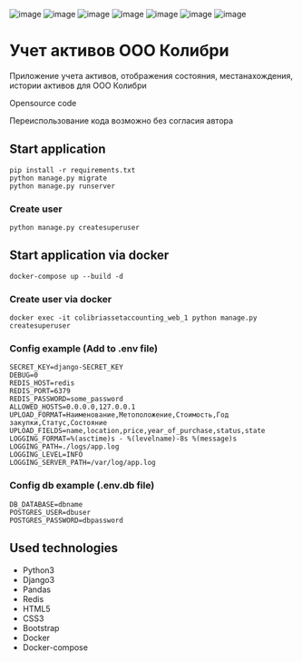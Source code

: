 ![image](https://img.shields.io/badge/python-3.10-blue?logo=python)
![image](https://img.shields.io/badge/django-3-blue?logo=django)
![image](https://img.shields.io/badge/redis-black?logo=redis)
![image](https://img.shields.io/badge/css-3-blue?logo=css3)
![image](https://img.shields.io/badge/html-5-red?logo=html5)
![image](https://img.shields.io/badge/bootstrap-blue?logo=bootstrap)
![image](https://img.shields.io/badge/docker-black?logo=docker)

# Учет активов ООО Колибри

Приложение учета активов, отображения состояния, местанахождения, истории активов для ООО Колибри

Opensource code

Переиспользование кода возможно без согласия автора

## Start application

```shell
pip install -r requirements.txt
python manage.py migrate
python manage.py runserver
```

### Create user

```shell
python manage.py createsuperuser
```

## Start application via docker

```shell
docker-compose up --build -d
```

### Create user via docker

```shell
docker exec -it colibriassetaccounting_web_1 python manage.py createsuperuser
```

### Config example (Add to .env file)

```
SECRET_KEY=django-SECRET_KEY
DEBUG=0
REDIS_HOST=redis
REDIS_PORT=6379
REDIS_PASSWORD=some_password
ALLOWED_HOSTS=0.0.0.0,127.0.0.1
UPLOAD_FORMAT=Наименование,Метоположение,Стоимость,Год закупки,Статус,Состояние
UPLOAD_FIELDS=name,location,price,year_of_purchase,status,state
LOGGING_FORMAT=%(asctime)s - %(levelname)-8s %(message)s
LOGGING_PATH=./logs/app.log
LOGGING_LEVEL=INFO
LOGGING_SERVER_PATH=/var/log/app.log
```

### Config db example (.env.db file)

```
DB_DATABASE=dbname
POSTGRES_USER=dbuser
POSTGRES_PASSWORD=dbpassword
```

## Used technologies

- Python3
- Django3
- Pandas
- Redis
- HTML5
- CSS3
- Bootstrap
- Docker
- Docker-compose
